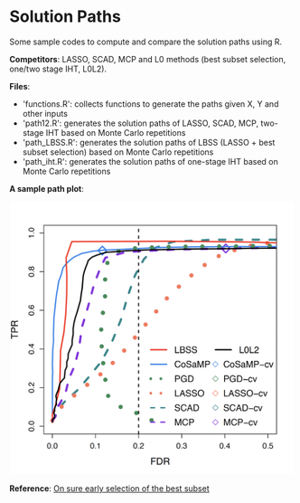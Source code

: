 # Solution Paths

Some sample codes to compute and compare the solution paths using R. 

**Competitors**: LASSO, SCAD, MCP and L0 methods (best subset selection, one/two stage IHT, L0L2).

**Files**:
- 'functions.R': collects functions to generate the paths given X, Y and other inputs
- 'path12.R': generates the solution paths of LASSO, SCAD, MCP, two-stage IHT based on Monte Carlo repetitions
- 'path_LBSS.R': generates the solution paths of LBSS (LASSO + best subset selection) based on Monte Carlo repetitions
- 'path_iht.R': generates the solution paths of one-stage IHT based on Monte Carlo repetitions

**A sample path plot**:
<p align="center">
<img src="11c.png" alt="drawing" width="500"/>
</p>

**Reference**:
[On sure early selection of the best subset](https://ieeexplore.ieee.org/document/10568444)
